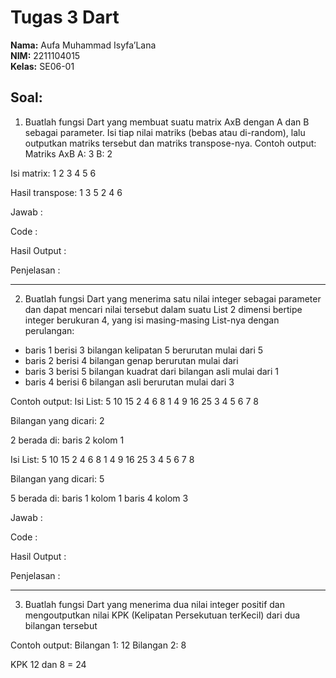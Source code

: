 # Tugas 3 Dart

**Nama:** Aufa Muhammad Isyfa’Lana  
**NIM:** 2211104015  
**Kelas:** SE06-01  

## Soal:
1.  Buatlah fungsi Dart yang membuat suatu matrix AxB dengan A dan B sebagai parameter. Isi tiap nilai matriks (bebas atau di-random), lalu outputkan matriks tersebut dan matriks transpose-nya.
Contoh output:
Matriks AxB
A: 3
B: 2

Isi matrix:
1 2
3 4
5 6

Hasil transpose:
1 3 5
2 4 6

Jawab : 

Code : 

Hasil Output : 

Penjelasan : 

---

2.  Buatlah fungsi Dart yang menerima satu nilai integer sebagai parameter dan dapat mencari nilai tersebut dalam suatu List 2 dimensi bertipe integer berukuran 4, yang isi masing-masing List-nya dengan perulangan:

- baris 1 berisi 3 bilangan kelipatan 5 berurutan mulai dari 5
- baris 2 berisi 4 bilangan genap berurutan mulai dari 
- baris 3 berisi 5 bilangan kuadrat dari bilangan asli mulai dari 1
- baris 4 berisi 6 bilangan asli berurutan mulai dari 3

Contoh output:
Isi List:
5 10 15
2 4 6 8
1 4 9 16 25
3 4 5 6 7 8

Bilangan yang dicari: 2

2 berada di:
baris 2 kolom 1

Isi List:
5 10 15
2 4 6 8
1 4 9 16 25
3 4 5 6 7 8

Bilangan yang dicari: 5

5 berada di:
baris 1 kolom 1
baris 4 kolom 3

Jawab : 

Code : 

Hasil Output : 

Penjelasan : 


---
3. Buatlah fungsi Dart yang menerima dua nilai integer positif dan mengoutputkan nilai KPK (Kelipatan Persekutuan terKecil) dari dua bilangan tersebut

Contoh output:
Bilangan 1: 12
Bilangan 2: 8

KPK 12 dan 8 = 24